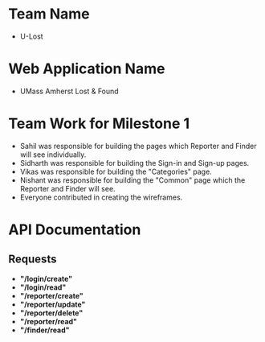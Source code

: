 # Team Name

* U-Lost

# Web Application Name

* UMass Amherst Lost & Found 

# Team Work for Milestone 1

* Sahil was responsible for building the pages which Reporter and Finder will see individually.
* Sidharth was responsible for building the Sign-in and Sign-up pages.
* Vikas was responsible for building the "Categories" page.
* Nishant was responsible for building the "Common" page which the Reporter and Finder will see.
* Everyone contributed in creating the wireframes.

# API Documentation

## Requests
* __"/login/create"__
* __"/login/read"__
* __"/reporter/create"__
* __"/reporter/update"__
* __"/reporter/delete"__
* __"/reporter/read"__
* __"/finder/read"__

